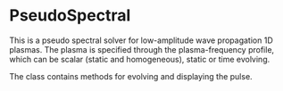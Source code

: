 # PseudoSpectral
This is a pseudo spectral solver for low-amplitude wave propagation 1D
plasmas. The plasma is specified through the plasma-frequency profile,
which can be scalar (static and homogeneous), static or time evolving.

The class contains methods for evolving and displaying the pulse.

